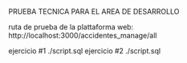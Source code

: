 PRUEBA TECNICA PARA EL AREA DE DESARROLLO

ruta de prueba de la plattaforma web: http://localhost:3000/accidentes_manage/all

ejercicio #1 ./script.sql
ejercicio #2 ./script.sql
